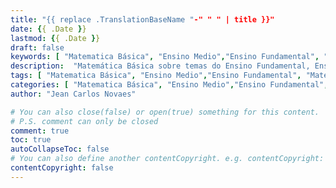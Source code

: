 ```yaml
---
title: "{{ replace .TranslationBaseName "-" " " | title }}"
date: {{ .Date }}
lastmod: {{ .Date }}
draft: false
keywords: [ "Matematica Básica", "Ensino Medio","Ensino Fundamental", "Matematica Financeira" ]
description:  "Matemática Básica sobre temas do Ensino Fundamental, Ensino Médio, Ensino Superior e Matemática Financeira. Confira os assuntos e prepare-se para o Enem, Concursos e Vestibulares."
tags: [ "Matematica Básica", "Ensino Medio","Ensino Fundamental", "Matematica Financeira" ]
categories: [ "Matematica Básica", "Ensino Medio","Ensino Fundamental", "Matematica Financeira" ]
author: "Jean Carlos Novaes"

# You can also close(false) or open(true) something for this content.
# P.S. comment can only be closed
comment: true
toc: true
autoCollapseToc: false
# You can also define another contentCopyright. e.g. contentCopyright: "This is another copyright."
contentCopyright: false
---
```


<!--more-->